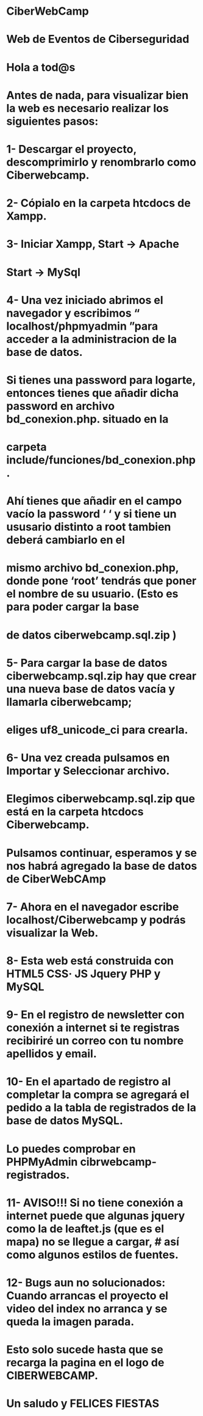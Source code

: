 #                                                        CiberWebCamp
# 
#                                             Web de Eventos de Ciberseguridad
# 
#                                                        Hola a tod@s
#
#                       Antes de nada, para visualizar bien la web es necesario realizar los siguientes pasos:
#
# 1- Descargar el proyecto, descomprimirlo y  renombrarlo como Ciberwebcamp.
#
# 2- Cópialo en la carpeta htcdocs de Xampp.
# 
# 3- Iniciar Xampp,    Start → Apache 
# 
#                      Start → MySql
# 
#
# 
# 4- Una vez iniciado abrimos el navegador y escribimos “ localhost/phpmyadmin ”para acceder a la administracion de la base de datos.
#    Si tienes una password para logarte, entonces tienes que añadir dicha password  en  archivo bd_conexion.php. situado en la 
#    carpeta include/funciones/bd_conexion.php. 
#    Ahí tienes que añadir en el campo vacío la password ‘ ‘ y si tiene un ususario distinto a root tambien deberá cambiarlo en el
#    mismo archivo bd_conexion.php, donde pone ‘root’ tendrás que poner el nombre de su usuario. (Esto es para poder cargar la base
#    de datos ciberwebcamp.sql.zip )

# 5- Para cargar la base de datos ciberwebcamp.sql.zip hay que crear una nueva base de datos vacía y llamarla ciberwebcamp; 
#    eliges uf8_unicode_ci para crearla. 
# 
# 6- Una vez creada pulsamos en Importar y Seleccionar archivo.
#    Elegimos ciberwebcamp.sql.zip que está en la carpeta  htcdocs Ciberwebcamp. 
#    Pulsamos continuar, esperamos y se nos habrá agregado la base de datos de CiberWebCAmp
# 
# 7- Ahora en el navegador escribe localhost/Ciberwebcamp y podrás visualizar la Web.
# 
# 8- Esta web está construida con HTML5 CSS· JS  Jquery  PHP y MySQL
# 
# 9- En el registro de newsletter con conexión a internet si te registras recibiriré un correo con tu nombre apellidos y email.
#
# 10- En el apartado de registro al completar la compra se agregará el pedido a la tabla de registrados de la base de datos MySQL. 
#     Lo puedes comprobar en PHPMyAdmin cibrwebcamp-registrados.
# 
# 11- AVISO!!! Si no tiene conexión a internet puede que algunas jquery como la de leaftet.js (que es el mapa) no se llegue a cargar, #              así como algunos estilos de fuentes.
#
# 12- Bugs aun no solucionados: Cuando arrancas el proyecto el video del index no arranca y se queda la imagen parada.
#                               Esto solo sucede hasta que se recarga la pagina en el logo de CIBERWEBCAMP.
# 
# Un saludo y FELICES FIESTAS 
#
# 
